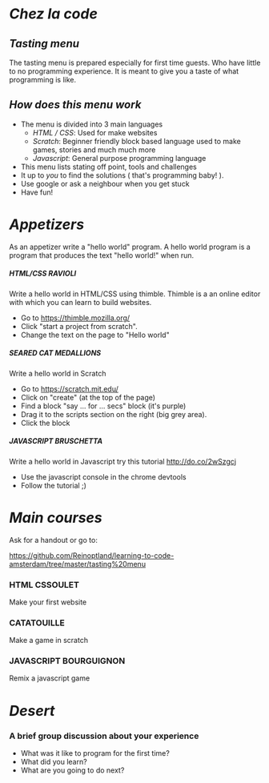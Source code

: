 # *Chez la code*

## *Tasting menu*

The tasting menu is prepared especially for first time guests. Who have little to no programming experience. It is meant to give you a taste of what programming is like.

## *How does this menu work*

* The menu is divided into 3 main languages
  * *HTML / CSS*: Used for make websites
  * *Scratch*: Beginner friendly block based language used to make games, stories and much much more
  * *Javascript*: General purpose programming language  
* This menu lists stating off point, tools and challenges
* It up to *you* to find the solutions ( that's programming baby! ).
* Use google or ask a neighbour when you get stuck
* Have fun!

# *Appetizers*

As an appetizer write a "hello world" program. A hello world program is a program that produces the text "hello world!" when run.

##### HTML/CSS RAVIOLI
Write a hello world in HTML/CSS using thimble. Thimble is a an online editor with which you can learn to build websites.
* Go to https://thimble.mozilla.org/
* Click "start a project from scratch".
* Change the text on the page to "Hello world"

##### SEARED CAT MEDALLIONS

Write a hello world in Scratch
* Go to https://scratch.mit.edu/
* Click on "create" (at the top of the page)
* Find a block "say ... for ... secs" block (it's purple)
* Drag it to the scripts section on the right (big grey area).
* Click the block

##### JAVASCRIPT BRUSCHETTA

Write a hello world in Javascript try this tutorial http://do.co/2wSzgcj

* Use the javascript console in the chrome devtools
* Follow the tutorial ;)

# *Main courses*

Ask for a handout or go to:   

https://github.com/Reinoptland/learning-to-code-amsterdam/tree/master/tasting%20menu

### HTML CSSOULET
Make your first website

### CATATOUILLE
Make a game in scratch

### JAVASCRIPT BOURGUIGNON
Remix a javascript game

# *Desert*

### A brief group discussion about your experience

* What was it like to program for the first time?
* What did you learn?
* What are you going to do next?
